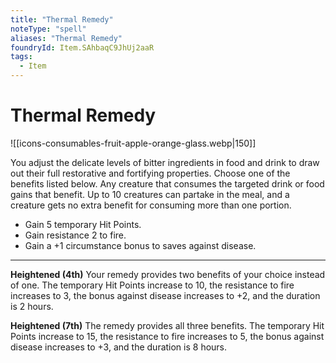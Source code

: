 ```yaml
---
title: "Thermal Remedy"
noteType: "spell"
aliases: "Thermal Remedy"
foundryId: Item.SAhbaqC9JhUj2aaR
tags:
  - Item
---
```


# Thermal Remedy
![[icons-consumables-fruit-apple-orange-glass.webp|150]]

You adjust the delicate levels of bitter ingredients in food and drink to draw out their full restorative and fortifying properties. Choose one of the benefits listed below. Any creature that consumes the targeted drink or food gains that benefit. Up to 10 creatures can partake in the meal, and a creature gets no extra benefit for consuming more than one portion.

*   Gain 5 temporary Hit Points.
*   Gain resistance 2 to fire.
*   Gain a +1 circumstance bonus to saves against disease.

* * *

**Heightened (4th)** Your remedy provides two benefits of your choice instead of one. The temporary Hit Points increase to 10, the resistance to fire increases to 3, the bonus against disease increases to +2, and the duration is 2 hours.

**Heightened (7th)** The remedy provides all three benefits. The temporary Hit Points increase to 15, the resistance to fire increases to 5, the bonus against disease increases to +3, and the duration is 8 hours.
